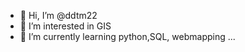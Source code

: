 - 👋 Hi, I’m @ddtm22
- 👀 I’m interested in GIS
- 🌱 I’m currently learning python,SQL, webmapping ...


<!---
ddtm22/ddtm22 is a ✨ special ✨ repository because its `README.md` (this file) appears on your GitHub profile.
You can click the Preview link to take a look at your changes.
--->
